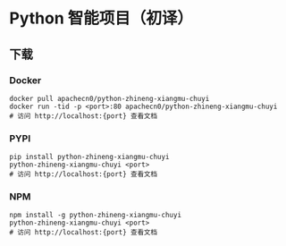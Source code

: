# Python 智能项目（初译）

## 下载

### Docker

```
docker pull apachecn0/python-zhineng-xiangmu-chuyi
docker run -tid -p <port>:80 apachecn0/python-zhineng-xiangmu-chuyi
# 访问 http://localhost:{port} 查看文档
```

### PYPI

```
pip install python-zhineng-xiangmu-chuyi
python-zhineng-xiangmu-chuyi <port>
# 访问 http://localhost:{port} 查看文档
```

### NPM

```
npm install -g python-zhineng-xiangmu-chuyi
python-zhineng-xiangmu-chuyi <port>
# 访问 http://localhost:{port} 查看文档
```